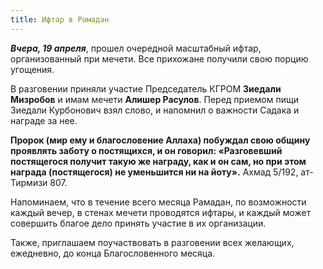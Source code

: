 ```yaml
---
title: Ифтар в Рамадан
---
```


***Вчера, 19 апреля***, прошел очередной масштабный ифтар, организованный при мечети. Все прихожане получили свою порцию угощения. 



В разговении приняли участие Председатель КГРОМ **Зиедали Мизробов** и имам мечети **Алишер Расулов**. Перед приемом пищи Зиедали Курбонович взял слово, и напомнил о 
важности Садака и награде за нее. 


**Пророк (мир ему и благословение Аллаха) побуждал свою общину проявлять заботу о постящихся, и он говорил: «Разговевший постящегося получит такую же награду, как и он сам, 
но при этом награда (постящегося) не уменьшится ни на йоту».** Ахмад 5/192, ат-Тирмизи 807. 

Напоминаем, что в течение всего месяца Рамадан, по возможности каждый вечер, в стенах мечети проводятся ифтары, и каждый может совершить благое дело принять участие 
в их организации. 

Также, приглашаем поучаствовать в разговении всех желающих, ежедневно, до конца Благословенного месяца.

